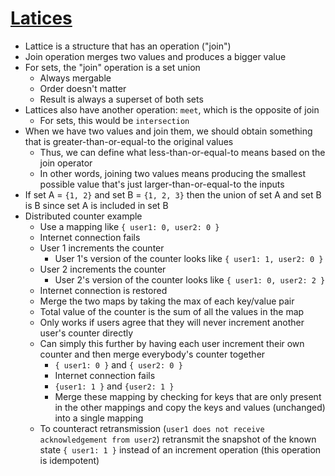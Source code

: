 # [Latices](https://lars.hupel.info/topics/crdt/03-lattices/)
* Lattice is a structure that has an operation ("join")
* Join operation merges two values and produces a bigger value
* For sets, the "join" operation is a set union
  * Always mergable
  * Order doesn't matter
  * Result is always a superset of both sets
* Lattices also have another operation: `meet`, which is the opposite of join
  * For sets, this would be `intersection`
* When we have two values and join them, we should obtain something that is greater-than-or-equal-to the original values
  * Thus, we can define what less-than-or-equal-to means based on the join operator
  * In other words, joining two values means producing the smallest possible value that's just larger-than-or-equal-to the inputs
* If set A = `{1, 2}`  and set B = `{1, 2, 3}` then the union of set A and set B is B since set A is included in set B
* Distributed counter example
  * Use a mapping like `{ user1: 0, user2: 0 }`
  * Internet connection fails
  * User 1 increments the counter
    * User 1's version of the counter looks like `{ user1: 1, user2: 0 }`
  * User 2 increments the counter
    * User 2's version of the counter looks like `{ user1: 0, user2: 2 }`
  * Internet connection is restored
  * Merge the two maps by taking the max of each key/value pair
  * Total value of the counter is the sum of all the values in the map
  * Only works if users agree that they will never increment another user's counter directly
  * Can simply this further by having each user increment their own counter and then merge everybody's counter together
    * `{ user1: 0 }` and `{ user2: 0 }`
    * Internet connection fails
    * `{user1: 1 }` and `{user2: 1 }`
    * Merge these mapping by checking for keys that are only present in the other mappings and copy the keys and values (unchanged) into a single mapping
  * To counteract retransmission (`user1 does not receive acknowledgement from user2`) retransmit the snapshot of the known state `{ user1: 1 }`  instead of an increment operation (this operation is idempotent)

